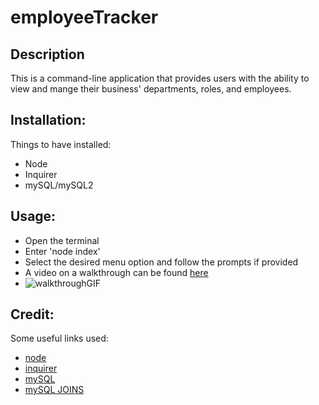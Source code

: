 # employeeTracker

## Description 
This is a command-line application that provides users with the ability to view and mange their business' departments, roles, and employees. 

## Installation: 
Things to have installed: 
- Node
- Inquirer
- mySQL/mySQL2

## Usage: 
- Open the terminal
- Enter 'node index'
- Select the desired menu option and follow the prompts if provided 
- A video on a walkthrough can be found [here](https://user-images.githubusercontent.com/120353691/228374830-e53d08e9-4dda-4dc9-a436-ccc16be39ddd.mp4)
- ![walkthroughGIF](https://user-images.githubusercontent.com/120353691/228374938-57c4ddad-2ede-423d-8b41-b832d9119d92.gif)

## Credit: 
Some useful links used: 
- [node](https://coding-boot-camp.github.io/full-stack/nodejs/how-to-install-nodejs) 
- [inquirer](https://www.npmjs.com/package/inquirer) 
- [mySQL](https://dev.mysql.com/doc/)
- [mySQL JOINS](https://www.sqlshack.com/sql-join-overview-and-tutorial/#:~:text=The%20simplest%20and%20most%20common,the%20join%20keyword%20by%20itself.) 


